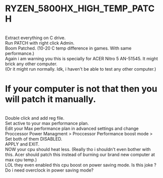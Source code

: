 # RYZEN_5800HX_HIGH_TEMP_PATCH
  </br> Extract everything on C drive. </br> Run PATCH with right click Admin. </br> Boom Patched. (10-20 C temp difference in games. With same performance.)
  </br> Again i am warning you this is specially for ACER Nitro 5 AN-51545. It might brick any other computer. </br> (Or it might run normally. Idk, i haven't be able to test any other computer.)

# If your computer is not that then you will patch it manually.
  </br> Double click and add reg file.
  </br> Set active to your max performance plan.
  </br> Edit your Max performance plan in advanced settings and change Proccessor Power Managment > Proccessor Performance boost mode > Set both of them DISABLED.
  </br> APPLY and EXIT.
  </br> NOW your cpu should heat less. (Really tho i shouldn't even bother with this. Acer should patch this instead of burning our brand new computer at max cpu temp.)
  </br> LOL they even enabled this cpu boost on power saving mode. Is this joke ? Do i need overclock in power saving mode?
